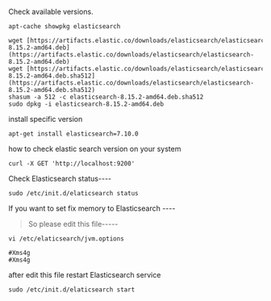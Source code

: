 
Check available versions.
```
apt-cache showpkg elasticsearch
```

```
wget [https://artifacts.elastic.co/downloads/elasticsearch/elasticsearch-8.15.2-amd64.deb](https://artifacts.elastic.co/downloads/elasticsearch/elasticsearch-8.15.2-amd64.deb)  
wget [https://artifacts.elastic.co/downloads/elasticsearch/elasticsearch-8.15.2-amd64.deb.sha512](https://artifacts.elastic.co/downloads/elasticsearch/elasticsearch-8.15.2-amd64.deb.sha512)  
shasum -a 512 -c elasticsearch-8.15.2-amd64.deb.sha512  
sudo dpkg -i elasticsearch-8.15.2-amd64.deb
```

install specific version
```
apt-get install elasticsearch=7.10.0
```

how to check elastic search version on your system
```
curl -X GET 'http://localhost:9200'
```

Check Elasticsearch status----
```
sudo /etc/init.d/elaticsearch status
```

If you want to set fix memory to Elasticsearch ----
> So please edit this file-----
```  
vi /etc/elaticsearch/jvm.options
```

```
#Xms4g
#Xms4g 
```

after edit this file restart Elasticsearch service
```
sudo /etc/init.d/elaticsearch start
```
